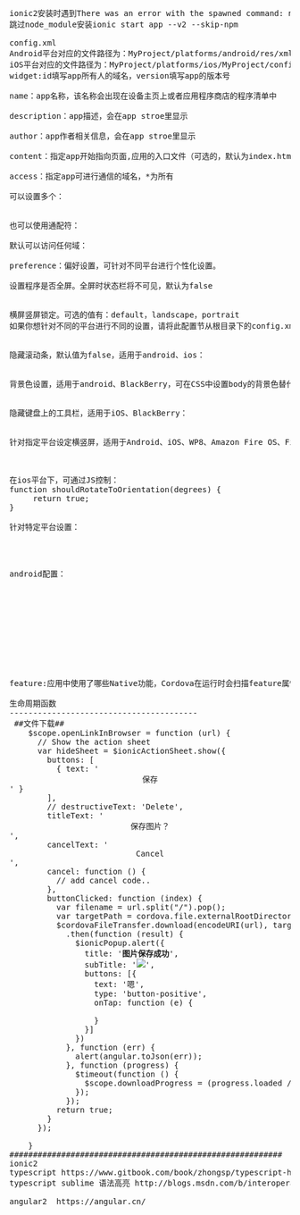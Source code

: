 <pre>
ionic2安装时遇到There was an error with the spawned command: npminstall  
跳过node_module安装ionic start app --v2 --skip-npm

config.xml
Android平台对应的文件路径为：MyProject/platforms/android/res/xml/config.xml
iOS平台对应的文件路径为：MyProject/platforms/ios/MyProject/config.xml
widget:id填写app所有人的域名，version填写app的版本号

name：app名称，该名称会出现在设备主页上或者应用程序商店的程序清单中

description：app描述，会在app stroe里显示

author：app作者相关信息，会在app stroe里显示

content：指定app开始指向页面,应用的入口文件（可选的，默认为index.html）

access：指定app可进行通信的域名，*为所有

可以设置多个： 
<access origin="http://example.com"/> 
<access origin="http://foobar.example.com"/> 
也可以使用通配符： 
<access origin="http://*.example.com"/> 
默认可以访问任何域： 
<access origin="*"/>
preference：偏好设置，可针对不同平台进行个性化设置。

设置程序是否全屏。全屏时状态栏将不可见，默认为false
<preference name="Fullscreen" value="true" />

横屏竖屏锁定。可选的值有：default，landscape，portrait
如果你想针对不同的平台进行不同的设置，请将此配置节从根目录下的config.xml中移除。
<preferencename="Orientation" value="landscape" />

隐藏滚动条，默认值为false，适用于android、ios：
<preference name="DisallowOverscroll" value="true"/>

背景色设置，适用于android、BlackBerry，可在CSS中设置body的背景色替代该方法且对所有平台都适用：
<preference name="BackgroundColor" value="0xff0000ff"/>

隐藏键盘上的工具栏，适用于iOS、BlackBerry：
<preference name="HideKeyboardFormAccessoryBar" value="true"/>

针对指定平台设定横竖屏，适用于Android、iOS、WP8、Amazon Fire OS、Firefox OS：
<platform name="android">
     <preference name="Orientation" value="sensorLandscape" />
</platform>
在ios平台下，可通过JS控制：
function shouldRotateToOrientation(degrees) {
     return true;
}

针对特定平台设置：
<platform name="android">
      <preference name="Fullscreen" value="true" />
</platform>

android配置：
<preference name="KeepRunning" value="false"/>
<preference name="LoadUrlTimeoutValue" value="10000"/>
<preference name="SplashScreen" value="mySplash"/>
<preference name="SplashScreenDelay" value="10000"/>
<preference name="InAppBrowserStorageEnabled" value="true"/>
<preference name="LoadingDialog" value="My Title,My Message"/>
<preference name="LoadingPageDialog" value="My Title,My Message"/>
<preference name="ErrorUrl" value="myErrorPage.html"/>
<preference name="ShowTitle" value="true"/>
<preference name="LogLevel" value="VERBOSE"/>
<preference name="AndroidLaunchMode" value="singleTop"/>
feature:应用中使用了哪些Native功能，Cordova在运行时会扫描feature属性就知道哪些Plugin是有效的。在执行cordova plugin add的时候会自动添加feature

生命周期函数
----------------------------------------
 ##文件下载##
    $scope.openLinkInBrowser = function (url) {
      // Show the action sheet
      var hideSheet = $ionicActionSheet.show({
        buttons: [
          { text: '<center>保存</center>' }
        ],
        // destructiveText: 'Delete',
        titleText: '<center>保存图片？</center>',
        cancelText: '<center>Cancel</center>',
        cancel: function () {
          // add cancel code..
        },
        buttonClicked: function (index) {
          var filename = url.split("/").pop();
          var targetPath = cordova.file.externalRootDirectory + "DCIM/" + filename;
          $cordovaFileTransfer.download(encodeURI(url), targetPath, {}, true)
            .then(function (result) {
              $ionicPopup.alert({
                title: '<b>图片保存成功</b>',
                subTitle: '<img src="img/hh.png">',
                buttons: [{
                  text: '嗯',
                  type: 'button-positive',
                  onTap: function (e) {

                  }
                }]
              })
            }, function (err) {
              alert(angular.toJson(err));
            }, function (progress) {
              $timeout(function () {
                $scope.downloadProgress = (progress.loaded / progress.total) * 100;
              });
            });
          return true;
        }
      });

    }
##########################################################
ionic2
typescript https://www.gitbook.com/book/zhongsp/typescript-handbook/details
typescript sublime 语法高亮 http://blogs.msdn.com/b/interoperability/archive/2012/10/01/sublime-text-vi-emacs-typescript-enabled.aspx

angular2  https://angular.cn/
</pre>
